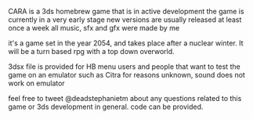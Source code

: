 CARA is a 3ds homebrew game that is in active development
the game is currently in a very early stage
new versions are usually released at least once a week
all music, sfx and gfx were made by me

it's a game set in the year 2054, and takes place after a nuclear winter. It will be a turn based rpg with a top down overworld.

3dsx file is provided for HB menu users and people that want to test the game on an emulator such as Citra
for reasons unknown, sound does not work on emulator

feel free to tweet @deadstephanietm about any questions related to this game or 3ds development in general. code can be provided.
